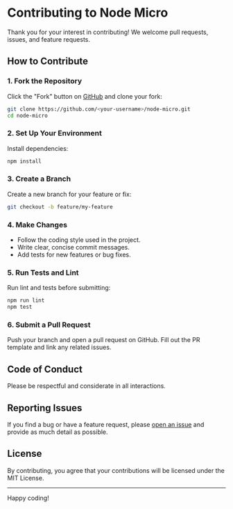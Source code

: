 # Contributing to Node Micro

Thank you for your interest in contributing! We welcome pull requests, issues, and feature requests.

## How to Contribute

### 1. Fork the Repository

Click the "Fork" button on [GitHub](https://github.com/nvharish/node-micro.git) and clone your fork:

```sh
git clone https://github.com/<your-username>/node-micro.git
cd node-micro
```

### 2. Set Up Your Environment

Install dependencies:

```sh
npm install
```

### 3. Create a Branch

Create a new branch for your feature or fix:

```sh
git checkout -b feature/my-feature
```

### 4. Make Changes

- Follow the coding style used in the project.
- Write clear, concise commit messages.
- Add tests for new features or bug fixes.

### 5. Run Tests and Lint

Run lint and tests before submitting:

```sh
npm run lint
npm test
```

### 6. Submit a Pull Request

Push your branch and open a pull request on GitHub. Fill out the PR template and link any related issues.

## Code of Conduct

Please be respectful and considerate in all interactions.

## Reporting Issues

If you find a bug or have a feature request, please [open an issue](https://github.com/nvharish/node-micro/issues) and provide as much detail as possible.

## License

By contributing, you agree that your contributions will be licensed under the MIT License.

---
Happy coding!